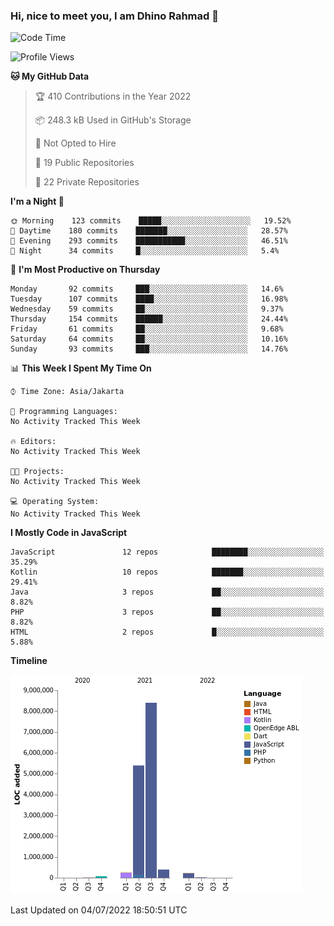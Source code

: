### Hi, nice to meet you, I am Dhino Rahmad 👋
<!--START_SECTION:waka-->
![Code Time](http://img.shields.io/badge/Code%20Time-0%20secs-blue)

![Profile Views](http://img.shields.io/badge/Profile%20Views-3-blue)

**🐱 My GitHub Data** 

> 🏆 410 Contributions in the Year 2022
 > 
> 📦 248.3 kB Used in GitHub's Storage 
 > 
> 🚫 Not Opted to Hire
 > 
> 📜 19 Public Repositories 
 > 
> 🔑 22 Private Repositories  
 > 
**I'm a Night 🦉** 

```text
🌞 Morning    123 commits    █████░░░░░░░░░░░░░░░░░░░░   19.52% 
🌆 Daytime    180 commits    ███████░░░░░░░░░░░░░░░░░░   28.57% 
🌃 Evening    293 commits    ███████████░░░░░░░░░░░░░░   46.51% 
🌙 Night      34 commits     █░░░░░░░░░░░░░░░░░░░░░░░░   5.4%

```
📅 **I'm Most Productive on Thursday** 

```text
Monday       92 commits     ███░░░░░░░░░░░░░░░░░░░░░░   14.6% 
Tuesday      107 commits    ████░░░░░░░░░░░░░░░░░░░░░   16.98% 
Wednesday    59 commits     ██░░░░░░░░░░░░░░░░░░░░░░░   9.37% 
Thursday     154 commits    ██████░░░░░░░░░░░░░░░░░░░   24.44% 
Friday       61 commits     ██░░░░░░░░░░░░░░░░░░░░░░░   9.68% 
Saturday     64 commits     ██░░░░░░░░░░░░░░░░░░░░░░░   10.16% 
Sunday       93 commits     ███░░░░░░░░░░░░░░░░░░░░░░   14.76%

```


📊 **This Week I Spent My Time On** 

```text
⌚︎ Time Zone: Asia/Jakarta

💬 Programming Languages: 
No Activity Tracked This Week

🔥 Editors: 
No Activity Tracked This Week

🐱‍💻 Projects: 
No Activity Tracked This Week

💻 Operating System: 
No Activity Tracked This Week

```

**I Mostly Code in JavaScript** 

```text
JavaScript               12 repos            ████████░░░░░░░░░░░░░░░░░   35.29% 
Kotlin                   10 repos            ███████░░░░░░░░░░░░░░░░░░   29.41% 
Java                     3 repos             ██░░░░░░░░░░░░░░░░░░░░░░░   8.82% 
PHP                      3 repos             ██░░░░░░░░░░░░░░░░░░░░░░░   8.82% 
HTML                     2 repos             █░░░░░░░░░░░░░░░░░░░░░░░░   5.88%

```


**Timeline**

![Chart not found](https://raw.githubusercontent.com/Dhino12/Dhino12/master/charts/bar_graph.png) 


 Last Updated on 04/07/2022 18:50:51 UTC
<!--END_SECTION:waka-->
 
